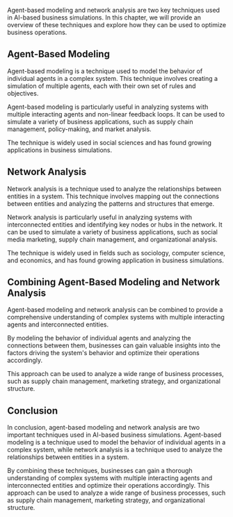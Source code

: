 
Agent-based modeling and network analysis are two key techniques used in AI-based business simulations. In this chapter, we will provide an overview of these techniques and explore how they can be used to optimize business operations.

Agent-Based Modeling
--------------------

Agent-based modeling is a technique used to model the behavior of individual agents in a complex system. This technique involves creating a simulation of multiple agents, each with their own set of rules and objectives.

Agent-based modeling is particularly useful in analyzing systems with multiple interacting agents and non-linear feedback loops. It can be used to simulate a variety of business applications, such as supply chain management, policy-making, and market analysis.

The technique is widely used in social sciences and has found growing applications in business simulations.

Network Analysis
----------------

Network analysis is a technique used to analyze the relationships between entities in a system. This technique involves mapping out the connections between entities and analyzing the patterns and structures that emerge.

Network analysis is particularly useful in analyzing systems with interconnected entities and identifying key nodes or hubs in the network. It can be used to simulate a variety of business applications, such as social media marketing, supply chain management, and organizational analysis.

The technique is widely used in fields such as sociology, computer science, and economics, and has found growing application in business simulations.

Combining Agent-Based Modeling and Network Analysis
---------------------------------------------------

Agent-based modeling and network analysis can be combined to provide a comprehensive understanding of complex systems with multiple interacting agents and interconnected entities.

By modeling the behavior of individual agents and analyzing the connections between them, businesses can gain valuable insights into the factors driving the system's behavior and optimize their operations accordingly.

This approach can be used to analyze a wide range of business processes, such as supply chain management, marketing strategy, and organizational structure.

Conclusion
----------

In conclusion, agent-based modeling and network analysis are two important techniques used in AI-based business simulations. Agent-based modeling is a technique used to model the behavior of individual agents in a complex system, while network analysis is a technique used to analyze the relationships between entities in a system.

By combining these techniques, businesses can gain a thorough understanding of complex systems with multiple interacting agents and interconnected entities and optimize their operations accordingly. This approach can be used to analyze a wide range of business processes, such as supply chain management, marketing strategy, and organizational structure.
